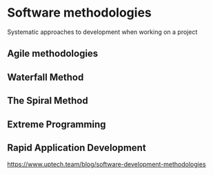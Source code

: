 # Software methodologies
Systematic approaches to development when working on a project

## Agile methodologies

## Waterfall Method

## The Spiral Method

## Extreme Programming

## Rapid Application Development

https://www.uptech.team/blog/software-development-methodologies
